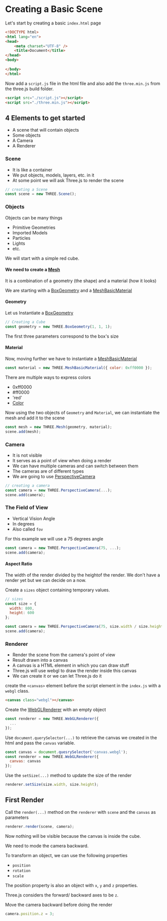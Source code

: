 # Creating a Basic Scene

Let's start by creating a basic `index.html` page

```html
<!DOCTYPE html>
<html lang="en">
<head>
    <meta charset="UTF-8" />
    <title>Document</title>
</head>
<body>
    
</body>
</html>
```

Now add a `script.js` file in the html file and also add the `three.min.js` from the three.js build folder.

```html
<script src="./script.js"></script>
<script src="./three.min.js"></script>
```

## 4 Elements to get started

- A scene that will contain objects
- Some objects
- A Camera
- A Renderer

### Scene

- It is like a container
- We put objects, models, layers, etc. in it
- At some point we will ask Three.js to render the scene

```javascript
// creating a Scene
const scene = new THREE.Scene();
```

### Objects

Objects can be many things

- Primitive Geometries
- Imported Models
- Particles
- Lights
- etc.

We will start with a simple red cube.

#### We need to create a [Mesh](https://threejs.org/docs/index.html?q=mesh#api/en/objects/Mesh)

It is a combination of a geometry (the shape) and a material (how it looks)

We are starting with a [BoxGeometry](https://threejs.org/docs/index.html?q=box#api/en/geometries/BoxGeometry) and a [MeshBasicMaterial](https://threejs.org/docs/index.html?q=mesh#api/en/materials/MeshBasicMaterial)

#### Geometry

Let us Instantiate a [BoxGeometry](https://threejs.org/docs/index.html?q=box#api/en/geometries/BoxGeometry)

```javascript
// Creating a Cube
const geometry = new THREE.BoxGeometry(1, 1, 1);
```

The first three parameters correspond to the box's size

#### Material

Now, moving further we have to instantiate a [MeshBasicMaterial](https://threejs.org/docs/index.html?q=mesh#api/en/materials/MeshBasicMaterial)

```javascript
const material = new THREE.MeshBasicMaterial({ color: 0xff0000 });
```

There are multiple ways to express colors
- 0xff0000
- #ff0000
- 'red'
- [Color](https://threejs.org/docs/index.html?q=color#api/en/math/Color)

Now using the two objects of `Geometry` and `Material`, we can instantiate the mesh and add it to the scene
```javascript
const mesh = new THREE.Mesh(geometry, material);
scene.add(mesh);
```

### Camera

- It is not visible
- It serves as a point of view when doing a render
- We can have multiple cameras and can switch between them
- The cameras are of different types
- We are going to use [PerspectiveCamera](https://threejs.org/docs/index.html?q=pers#api/en/cameras/PerspectiveCamera)

```javascript
// creating a camera
const camera = new THREE.PerspectiveCamera(...);
scene.add(camera);
```

### The Field of View
- Vertical Vision Angle
- In degrees
- Also called `fov`

For this example we will use a 75 degrees angle

```javascript
const camera = new THREE.PerspectiveCamera(75, ...);
scene.add(camera);
```

#### Aspect Ratio

The width of the render divided by the heightof the render. We don't have a render yet but we can decide on a now.

Create a `sizes` object containing temporary values.

```javascript
// sizes
const size = {
  width: 800,
  height: 600
};
```

```javascript
const camera = new THREE.PerspectiveCamera(75, size.width / size.height);
scene.add(camera);
```
### Renderer

- Render the scene from the camera's point of view
- Result drawn into a canvas
- A canvas is a HTML element in which you can draw stuff
- Three.js will use webgl to draw the render inside this canvas
- We can create it or we can let Three.js do it

create the `<canvas>` element before the script element in the `index.js` with a `webgl` class.

```html
<canvas class="webgl"></canvas>
```

Create the [WebGLRenderer](https://threejs.org/docs/index.html?q=we#api/en/renderers/WebGLRenderer) with an empty object

```javascript
const renderer = new THREE.WebGLRenderer({
  ...
});
```

Use `document.querySelector(...)` to retrieve the canvas we created in the html and pass the `canvas` variable.

```javascript
const canvas = document.quesrySelector('canvas.webgl');
const renderer = new THREE.WebGLRenderer({
  canvas: canvas
});
```

Use the `setSize(...)` method to update the size of the render

```javascript
renderer.setSize(size.width, size.height);
```

## First Render

Call the `render(...)` method on the `renderer` with `scene` and the `canvas` as parameters

```javascript
renderer.render(scene, camera);
```

Now nothing will be visible because the canvas is inside the cube.

We need to mode the camera backward.

To transform an object, we can use the following properties
- `position`
- `rotation`
- `scale`

The position property is also an object with `x`, `y` and `z` properties.

Three.js considers the forward/ backward axes to be `z`.

Move the camera backward before doing the render

```javascript
camera.position.z = 3;
```

